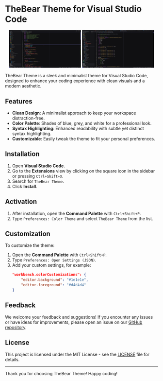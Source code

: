 # TheBear Theme for Visual Studio Code

<p align="center">
  <img src="./images/first.png" alt="Screenshot 1" width="47%"/>
  <img src="./images/second.png" alt="Screenshot 2" width="47%"/>
</p>

TheBear Theme is a sleek and minimalist theme for Visual Studio Code, designed to enhance your coding experience with clean visuals and a modern aesthetic. 

## Features

- **Clean Design**: A minimalist approach to keep your workspace distraction-free.
- **Color Palette**: Shades of blue, grey, and white for a professional look.
- **Syntax Highlighting**: Enhanced readability with subtle yet distinct syntax highlighting.
- **Customizable**: Easily tweak the theme to fit your personal preferences.

## Installation

1. Open **Visual Studio Code**.
2. Go to the **Extensions** view by clicking on the square icon in the sidebar or pressing `Ctrl+Shift+X`.
3. Search for `TheBear Theme`.
4. Click **Install**.

## Activation

1. After installation, open the **Command Palette** with `Ctrl+Shift+P`.
2. Type `Preferences: Color Theme` and select `TheBear Theme` from the list.

## Customization

To customize the theme:

1. Open the **Command Palette** with `Ctrl+Shift+P`.
2. Type `Preferences: Open Settings (JSON)`.
3. Add your custom settings, for example:
    ```json
    "workbench.colorCustomizations": {
        "editor.background": "#1e1e1e",
        "editor.foreground": "#d4d4d4"
    }
    ```

## Feedback

We welcome your feedback and suggestions! If you encounter any issues or have ideas for improvements, please open an issue on our [GitHub repository](https://github.com/your-repo/memotheme).

## License

This project is licensed under the MIT License - see the [LICENSE](./Licence) file for details.

---

Thank you for choosing TheBear Theme! Happy coding!
